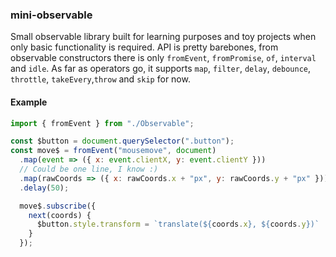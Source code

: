 ### mini-observable
Small observable library built for learning purposes and toy projects when only basic
functionality is required. API is pretty barebones, from observable constructors
there is only `fromEvent`, `fromPromise`, `of`, `interval` and `idle`. As far as
operators go, it supports `map`, `filter`, `delay`, `debounce`, `throttle`, `takeEvery`,`throw` and `skip` for
now.

#### Example
```javascript
import { fromEvent } from "./Observable";

const $button = document.querySelector(".button");
const move$ = fromEvent("mousemove", document)
  .map(event => ({ x: event.clientX, y: event.clientY }))
  // Could be one line, I know :)
  .map(rawCoords => ({ x: rawCoords.x + "px", y: rawCoords.y + "px" }))
  .delay(50);

  move$.subscribe({
    next(coords) {
      $button.style.transform = `translate(${coords.x}, ${coords.y})`
    }
  });
```
